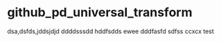 # github_pd_universal_transform
dsa,dsfds,jddsjdjd
ddddsssdd
hddfsdds
ewee
dddfasfd
sdfss
ccxcx
test
